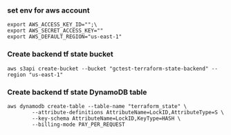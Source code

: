 
### set env for aws account
```
export AWS_ACCESS_KEY_ID="";\
export AWS_SECRET_ACCESS_KEY=""
export AWS_DEFAULT_REGION="us-east-1"

```

### Create backend tf state bucket
```
aws s3api create-bucket --bucket "gctest-terraform-state-backend" --region "us-east-1"

```

### Create backend tf state DynamoDB table
```
aws dynamodb create-table --table-name "terraform_state" \
        --attribute-definitions AttributeName=LockID,AttributeType=S \
        --key-schema AttributeName=LockID,KeyType=HASH \
        --billing-mode PAY_PER_REQUEST
```